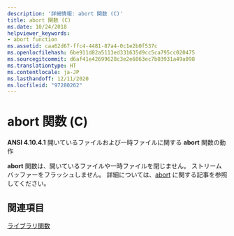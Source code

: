 ```yaml
---
description: '詳細情報: abort 関数 (C)'
title: abort 関数 (C)
ms.date: 10/24/2018
helpviewer_keywords:
- abort function
ms.assetid: caa62d67-ffc4-4481-87a4-0c1e2b0f537c
ms.openlocfilehash: 6be911d82a5113ed331635d9cc5ca795cc020475
ms.sourcegitcommit: d6af41e42699628c3e2e6063ec7b03931a49a098
ms.translationtype: HT
ms.contentlocale: ja-JP
ms.lasthandoff: 12/11/2020
ms.locfileid: "97280262"
---
```

# <a name="abort-function-c"></a>abort 関数 (C)

**ANSI 4.10.4.1** 開いているファイルおよび一時ファイルに関する **abort** 関数の動作

**abort** 関数は、開いているファイルや一時ファイルを閉じません。 ストリーム バッファーをフラッシュしません。 詳細については、[abort](../c-runtime-library/reference/abort.md) に関する記事を参照してください。

## <a name="see-also"></a>関連項目

[ライブラリ関数](../c-language/library-functions.md)
